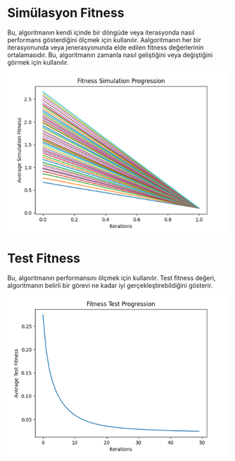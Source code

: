 # Simülasyon Fitness

Bu, algoritmanın kendi içinde bir döngüde veya iterasyonda nasıl performans gösterdiğini ölçmek için kullanılır.
Aalgoritmanın her bir iterasyonunda veya jenerasyonunda elde edilen fitness değerlerinin ortalamasıdır.
Bu, algoritmanın zamanla nasıl geliştiğini veya değiştiğini görmek için kullanılır.
![simulation-fitness](simulation-fitness.png)

# Test Fitness

Bu, algoritmanın performansını ölçmek için kullanılır.
Test fitness değeri, algoritmanın belirli bir görevi ne kadar iyi gerçekleştirebildiğini gösterir.
![test-fitness](test-fitness.png)
